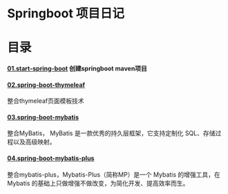 # Springboot 项目日记

# 目录

#### [01.start-spring-boot](https://github.com/liangqiding/SpringAll/tree/master/01.start-spring-boot) 创建springboot maven项目
 

#### [02.spring-boot-thymeleaf](https://github.com/liangqiding/SpringAll/tree/master/02.spring-boot-thymeleaf)
 整合thymeleaf页面模板技术

#### [03.spring-boot-mybatis](https://github.com/liangqiding/SpringAll/tree/master/03.spring-boot-mybatis)
 整合MyBatis， MyBatis 是一款优秀的持久层框架，它支持定制化 SQL、存储过程以及高级映射。

#### [04.spring-boot-mybatis-plus](https://github.com/liangqiding/SpringAll/tree/master/04.spring-boot-mybatis-plus)
 整合mybatis-plus，Mybatis-Plus（简称MP）是一个 Mybatis 的增强工具，在 Mybatis 的基础上只做增强不做改变，为简化开发、提高效率而生。